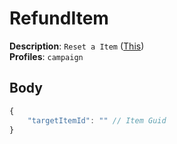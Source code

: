 # RefundItem

**Description**: `Reset a Item` ([This](https://cdn.discordapp.com/attachments/842511284469366824/922573207226159154/unknown.png)) \
**Profiles**: `campaign`

## Body

```js
{
    "targetItemId": "" // Item Guid
}
```

